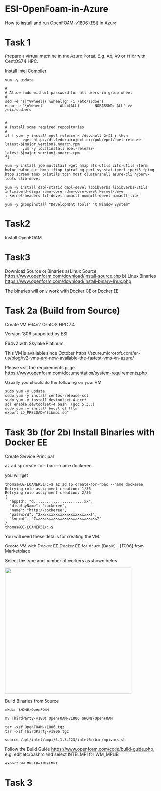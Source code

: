 # ESI-OpenFoam-in-Azure
How to install and run OpenFOAM-v1806 (ESI) in Azure 

# Task 1

Prepare a virtual machine in the Azure Portal. E.g. A8, A9 or H16r with CentOS7.4 HPC.

Install Intel Compiler 
```
yum -y update

#
# Allow sudo without password for all users in group wheel
#
sed -e 's|^%wheel|# %wheel|g' -i /etc/sudoers
echo -e "\n%wheel        ALL=(ALL)       NOPASSWD: ALL" >> /etc/sudoers


#
# Install some required repositories
#
if ! yum -y install epel-release > /dev/null 2>&1 ; then
        wget http://dl.fedoraproject.org/pub/epel/epel-release-latest-${major_version}.noarch.rpm
        yum -y localinstall epel-release-latest-${major_version}.noarch.rpm
fi

yum -y install joe multitail wget nmap nfs-utils cifs-utils xterm hwloc hwloc-gui bmon iftop iptraf-ng perf sysstat iperf iperf3 fping htop screen tmux pciutils tcsh most clustershell azure-cli hyperv-tools zlib-devel

yum -y install dapl-static dapl-devel libibverbs libibverbs-utils infiniband-diags rdma-core rdma-core-devel kernel-deve
l kernel-headers tcl-devel numactl numactl-devel numactl-libs

yum -y groupinstall "Development Tools" "X Window System"
```
# Task2 

Install OpenFOAM


# Task3

Download Source or Binaries
a) Linux Source
https://www.openfoam.com/download/install-source.php
b) Linux Binaries
https://www.openfoam.com/download/install-binary-linux.php

The binaries will only work with Docker CE or Docker EE

# Task 2a (Build from Source)

Create VM
F64v2
CentOS HPC 7.4


Version 1806 supported by ESI

F64v2 with Skylake Platinum

This VM is available since October 
https://azure.microsoft.com/en-us/blog/fv2-vms-are-now-available-the-fastest-vms-on-azure/

Please visit the requirements page
https://www.openfoam.com/documentation/system-requirements.php

Usually you should do the following on your VM
```
sudo yum -y update
sudo yum -y install centos-release-scl
sudo yum -y install devtoolset-4-gcc*
scl enable devtoolset-4 bash  (gcc 5.3.1)
sudo yum -y install boost qt fftw
export LD_PRELOAD="libmpi.so" 
```
# Task 3b (for 2b) Install Binaries with Docker EE

Create Service Principal

az ad sp create-for-rbac --name dockeree

you will get
```
thomas@DE-LOANER514:~$ az ad sp create-for-rbac --name dockeree
Retrying role assignment creation: 1/36
Retrying role assignment creation: 2/36
{
  "appId": "d.......................xx",
  "displayName": "dockeree",
  "name": "http://dockeree",
  "password": "2xxxxxxxxxxxxxxxxxxxxxxx6",
  "tenant": "7xxxxxxxxxxxxxxxxxxxxxxxxxxxx7"
}
thomas@DE-LOANER514:~$
```
You will need these details for creating the VM.

Create VM with Docker EE
Docker EE for Azure (Basic) - [17.06] from Marketplace

Select the type and number of workers as shown below

<img src="https://github.com/schoenemeyer/ESI-OpenFoam-in-Azure/blob/master/portal-docker-ee.JPG" width="412">


Build Binaries from Source

```
mkdir $HOME/OpenFOAM 

mv ThirdParty-v1806 OpenFOAM-v1806 $HOME/OpenFOAM

tar -xzf OpenFOAM-v1806.tgz 
tar -xzf ThirdParty-v1806.tgz 

source /opt/intel/impi/5.1.3.223/intel64/bin/mpivars.sh
```
Follow the Build Guide 
https://www.openfoam.com/code/build-guide.php, e.g. 
edit etc/bashrc and select INTELMPI for WM_MPLIB
```
export WM_MPLIB=INTELMPI

```

# Task 3 




